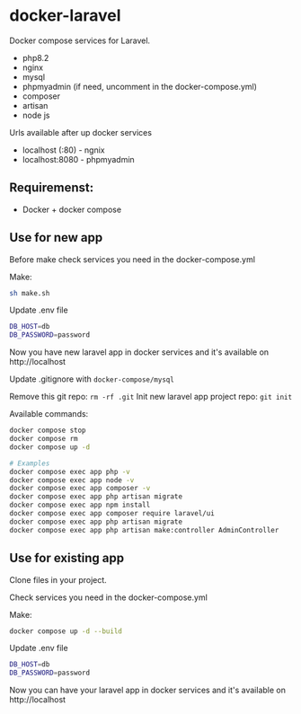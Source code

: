 # docker-laravel

Docker compose services for Laravel. 
* php8.2
* nginx
* mysql
* phpmyadmin (if need, uncomment in the docker-compose.yml)
* composer
* artisan
* node js

Urls available after up docker services
* localhost (:80) - ngnix
* localhost:8080 - phpmyadmin

## Requiremenst:
* Docker + docker compose

## Use for new app

Before make check services you need in the docker-compose.yml

Make:
```bash
sh make.sh
```

Update .env file
```bash
DB_HOST=db
DB_PASSWORD=password
```

Now you have new laravel app in docker services and it's available on http://localhost

Update .gitignore with ```docker-compose/mysql```

Remove this git repo: ```rm -rf .git```
Init new laravel app project repo: ```git init```

Available commands:
```bash
docker compose stop
docker compose rm
docker compose up -d

# Examples
docker compose exec app php -v
docker compose exec app node -v
docker compose exec app composer -v
docker compose exec app php artisan migrate
docker compose exec app npm install
docker compose exec app composer require laravel/ui
docker compose exec app php artisan migrate
docker compose exec app php artisan make:controller AdminController
```

## Use for existing app

Clone files in your project.

Check services you need in the docker-compose.yml

Make:
```bash
docker compose up -d --build
```

Update .env file
```bash
DB_HOST=db
DB_PASSWORD=password
```

Now you can have your laravel app in docker services and it's available on http://localhost